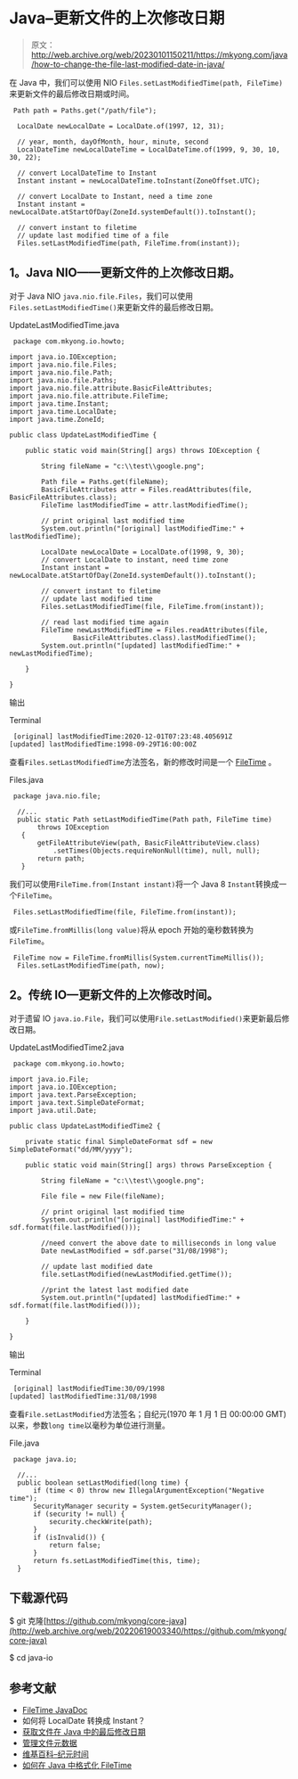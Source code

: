 # Java–更新文件的上次修改日期

> 原文：<http://web.archive.org/web/20230101150211/https://mkyong.com/java/how-to-change-the-file-last-modified-date-in-java/>

在 Java 中，我们可以使用 NIO `Files.setLastModifiedTime(path, FileTime)`来更新文件的最后修改日期或时间。

```
 Path path = Paths.get("/path/file");

  LocalDate newLocalDate = LocalDate.of(1997, 12, 31);

  // year, month, dayOfMonth, hour, minute, second
  LocalDateTime newLocalDateTime = LocalDateTime.of(1999, 9, 30, 10, 30, 22);

  // convert LocalDateTime to Instant
  Instant instant = newLocalDateTime.toInstant(ZoneOffset.UTC);

  // convert LocalDate to Instant, need a time zone
  Instant instant = newLocalDate.atStartOfDay(ZoneId.systemDefault()).toInstant();

  // convert instant to filetime
  // update last modified time of a file
  Files.setLastModifiedTime(path, FileTime.from(instant)); 
```

## 1。Java NIO——更新文件的上次修改日期。

对于 Java NIO `java.nio.file.Files`，我们可以使用`Files.setLastModifiedTime()`来更新文件的最后修改日期。

UpdateLastModifiedTime.java

```
 package com.mkyong.io.howto;

import java.io.IOException;
import java.nio.file.Files;
import java.nio.file.Path;
import java.nio.file.Paths;
import java.nio.file.attribute.BasicFileAttributes;
import java.nio.file.attribute.FileTime;
import java.time.Instant;
import java.time.LocalDate;
import java.time.ZoneId;

public class UpdateLastModifiedTime {

    public static void main(String[] args) throws IOException {

        String fileName = "c:\\test\\google.png";

        Path file = Paths.get(fileName);
        BasicFileAttributes attr = Files.readAttributes(file, BasicFileAttributes.class);
        FileTime lastModifiedTime = attr.lastModifiedTime();

        // print original last modified time
        System.out.println("[original] lastModifiedTime:" + lastModifiedTime);

        LocalDate newLocalDate = LocalDate.of(1998, 9, 30);
        // convert LocalDate to instant, need time zone
        Instant instant = newLocalDate.atStartOfDay(ZoneId.systemDefault()).toInstant();

        // convert instant to filetime
        // update last modified time
        Files.setLastModifiedTime(file, FileTime.from(instant));

        // read last modified time again
        FileTime newLastModifiedTime = Files.readAttributes(file,
                BasicFileAttributes.class).lastModifiedTime();
        System.out.println("[updated] lastModifiedTime:" + newLastModifiedTime);

    }

} 
```

输出

Terminal

```
 [original] lastModifiedTime:2020-12-01T07:23:48.405691Z
[updated] lastModifiedTime:1998-09-29T16:00:00Z 
```

查看`Files.setLastModifiedTime`方法签名，新的修改时间是一个 [FileTime](http://web.archive.org/web/20220619003340/https://docs.oracle.com/en/java/javase/11/docs/api/java.base/java/nio/file/attribute/FileTime.html) 。

Files.java

```
 package java.nio.file;

  //...
  public static Path setLastModifiedTime(Path path, FileTime time)
       throws IOException
   {
       getFileAttributeView(path, BasicFileAttributeView.class)
           .setTimes(Objects.requireNonNull(time), null, null);
       return path;
   } 
```

我们可以使用`FileTime.from(Instant instant)`将一个 Java 8 `Instant`转换成一个`FileTime`。

```
 Files.setLastModifiedTime(file, FileTime.from(instant)); 
```

或`FileTime.fromMillis(long value)`将从 epoch 开始的毫秒数转换为`FileTime`。

```
 FileTime now = FileTime.fromMillis(System.currentTimeMillis());
  Files.setLastModifiedTime(path, now); 
```

## 2。传统 IO—更新文件的上次修改时间。

对于遗留 IO `java.io.File`，我们可以使用`File.setLastModified()`来更新最后修改日期。

UpdateLastModifiedTime2.java

```
 package com.mkyong.io.howto;

import java.io.File;
import java.io.IOException;
import java.text.ParseException;
import java.text.SimpleDateFormat;
import java.util.Date;

public class UpdateLastModifiedTime2 {

    private static final SimpleDateFormat sdf = new SimpleDateFormat("dd/MM/yyyy");

    public static void main(String[] args) throws ParseException {

        String fileName = "c:\\test\\google.png";

        File file = new File(fileName);

        // print original last modified time
        System.out.println("[original] lastModifiedTime:" + sdf.format(file.lastModified()));

        //need convert the above date to milliseconds in long value
        Date newLastModified = sdf.parse("31/08/1998");

        // update last modified date
        file.setLastModified(newLastModified.getTime());

        //print the latest last modified date
        System.out.println("[updated] lastModifiedTime:" + sdf.format(file.lastModified()));

    }

} 
```

输出

Terminal

```
 [original] lastModifiedTime:30/09/1998
[updated] lastModifiedTime:31/08/1998 
```

查看`File.setLastModified`方法签名；自纪元(1970 年 1 月 1 日 00:00:00 GMT)以来，参数`long time`以毫秒为单位进行测量。

File.java

```
 package java.io;

  //...
  public boolean setLastModified(long time) {
      if (time < 0) throw new IllegalArgumentException("Negative time");
      SecurityManager security = System.getSecurityManager();
      if (security != null) {
          security.checkWrite(path);
      }
      if (isInvalid()) {
          return false;
      }
      return fs.setLastModifiedTime(this, time);
  } 
```

## 下载源代码

$ git 克隆[https://github.com/mkyong/core-java](http://web.archive.org/web/20220619003340/https://github.com/mkyong/core-java)

$ cd java-io

## 参考文献

*   [FileTime JavaDoc](http://web.archive.org/web/20220619003340/https://docs.oracle.com/en/java/javase/11/docs/api/java.base/java/nio/file/attribute/FileTime.html)
*   如何将 LocalDate 转换成 Instant？
*   [获取文件在 Java 中的最后修改日期](/web/20220619003340/https://mkyong.com/java/how-to-get-the-file-last-modified-date-in-java/)
*   [管理文件元数据](http://web.archive.org/web/20220619003340/https://docs.oracle.com/javase/tutorial/essential/io/fileAttr.html)
*   [维基百科–纪元时间](http://web.archive.org/web/20220619003340/https://en.wikipedia.org/wiki/Epoch_(computing))
*   [如何在 Java 中格式化 FileTime](/web/20220619003340/https://mkyong.com/java/how-to-format-filetime-in-java/)

<input type="hidden" id="mkyong-current-postId" value="3348">